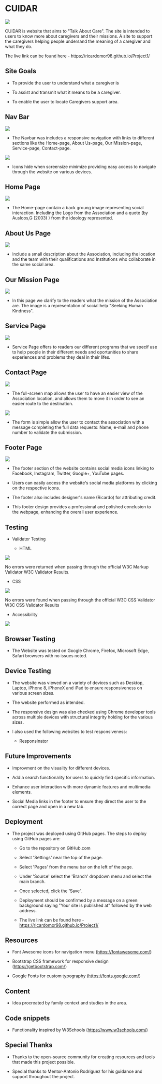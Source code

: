 # CUIDAR

   <img src="assets/images/cuidar.readme.png">

CUIDAR is website that aims to "Talk About Care". The site is intended to users to know more about caregivers and their missions. 
A site to support the caregivers helping people undersand the meaning of a caregiver and what they do.

The live link can be found here - https://ricardomor98.github.io/Project1/

## Site Goals

- To provide the user to understand what a caregiver is

- To assist and transmit what it means to be a caregiver.

- To enable the user to locate Caregivers support area.

## Nav Bar

<img src="assets/images/navbar-fullscreen.png">

- The Navbar was includes a responsive navigation with links to different sections like the Home-page,  About Us-page, Our Mission-page, Service-page, Contact-page. 

<img src="assets/images/navbar-smallscreen.png">

- Icons hide when screensize minimize providing easy access to navigate through the website on various devices.

## Home Page

<img src="assets/images/home-page.png">

- The Home-page contain a back groung image representing social interaction. Including the Logo from the Association and a quote (by Ausloos,G (2003) ) from the ideology represented.

## About Us Page

<img src="assets/images/about-page.png">

- Include a small description about the Association, including the location and the team with their qualifications and Institutions who collaborate in the same social area.

## Our Mission Page

<img src="assets/images/our-missionpage.png">

- In this page we clarify to the readers what the mission of the Association are. The image is a representation of social help "Seeking Human Kindness".

## Service Page

<img src="assets/images/service-page.png">

- Service Page offers to readers our different programs that we specif use to help people in their different needs and oportunities to share experiences and problems they deal in their lifes.

## Contact Page

<img src="assets/images/map-img.png">

- The full-screen map allows the user to have an easier view of the Association location, and allows them to move it in order to see an easier route to the destination.

<img src="assets/images/contact-form.png">

- The form is simple allow the user to contact the association with a message completing the full data requests: Name, e-mail and phone number to validate the submission.

## Footer Page

<img src="assets/images/footer-page.png">

- The footer section of the website contains social media icons linking to Facebook, Instagram, Twitter, Google+, YouTube pages.

- Users can easily access the website's social media platforms by clicking on the respective icons.

- The footer also includes designer's name (Ricardo) for attributing credit.

- This footer design provides a professional and polished conclusion to the webpage, enhancing the overall user experience.

## Testing

- Validator Testing 

   - HTML

<img src="assets/images/html-validator.png">

No errors were returned when passing through the official W3C Markup Validator W3C Validator Results.

   - CSS

<img src="assets/images/css-validator.png">

No errors were found when passing through the official W3C CSS Validator
W3C CSS Validator Results

 - Accessibility

 <img src="assets/images/accessibilitytest.png">

## Browser Testing

- The Website was tested on Google Chrome, Firefox, Microsoft Edge, Safari browsers with no issues noted.

## Device Testing

- The website was viewed on a variety of devices such as Desktop, Laptop, iPhone 8, iPhoneX and iPad to ensure responsiveness on various screen sizes. 

- The website performed as intended. 

- The responsive design was also checked using Chrome developer tools across multiple devices with structural integrity holding for the various sizes.

- I also used the following websites to test responsiveness:
     
     - Responsinator


## Future Improvements

- Improvment on the visuality for different devices.

- Add a search functionality for users to quickly find specific information.

- Enhance user interaction with more dynamic features and multimedia elements.

- Social Media links in the footer to ensure they direct the user to the correct page and open in a new tab.

## Deployment

- The project was deployed using GitHub pages. The steps to deploy using GitHub pages are:

   - Go to the repository on GitHub.com

   - Select 'Settings' near the top of the page.
   
   - Select 'Pages' from the menu bar on the left of the page.
   
   - Under 'Source' select the 'Branch' dropdown menu and select the main branch.
   
   - Once selected, click the 'Save'.
   
   - Deployment should be confirmed by a message on a green background saying "Your site is published at" followed by the web address.
   
   - The live link can be found here - https://ricardomor98.github.io/Project1/

## Resources

- Font Awesome icons for navigation menu (https://fontawesome.com/)

- Bootstrap CSS framework for responsive design (https://getbootstrap.com/)

- Google Fonts for custom typography (https://fonts.google.com/)

## Content

- Idea procreated by family context and studies in the area.

## Code snippets

- Functionality inspired by W3Schools (https://www.w3schools.com/)

## Special Thanks

- Thanks to the open-source community for creating resources and tools that made this project possible.

- Special thanks to Mentor-Antonio Rodriguez  for his guidance and support throughout the project.